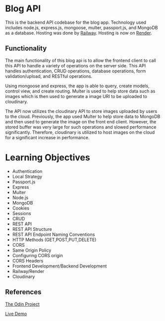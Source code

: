# Blog API

This is the backend API codebase for the blog app. Technology used includes node.js, express.js, mongoose, multer, passport.js, and MongoDB as a database. Hosting was done by [Railway](https://railway.app). Hosting is now on [Render](https://render.com/).

## Functionality

The main functionality of this blog api is to allow the frontend client to call this API to handle a variety of operations on the server side. This API handles authentication, CRUD operations, database operations, form validation/upload, and RESTful operations.

Using mongoose and express, the app is able to query, create models, control view, and create routing. Multer is used to help store data such as images which is then used to generate a image URI to be uploaded to cloudinary. 

The API now utilizes the cloudinary API to store images uploaded by users to the cloud. Previously, the app used Multer to help store data to MongoDB and then used to generate the image on the front end client. However, the stored buffer was very large for such operations and slowed performance significantly. Therefore, cloudinary is utilized to host images on the cloud for a significant increase in performance.

# Learning Objectives

- Authentication
- Local Strategy
- Passport.js
- Express
- Multer
- Node.js
- MongoDB
- Cookies
- Sessions
- CRUD
- REST API
- REST API Structure
- REST API Endpoint Naming Conventions
- HTTP Methods (GET,POST,PUT,DELETE)
- CORS
- Same Origin Policy
- Configuring CORS origin
- CORS Headers
- Frontend Development/Backend Development
- Railway/Render
- Cloudinary

## References

[The Odin Project](https://www.theodinproject.com/lessons/nodejs-blog-api)

[Live Demo](https://alex-lvl.github.io/blog-react/)